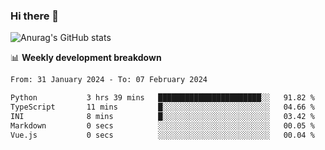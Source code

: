 ### Hi there 👋
![Anurag's GitHub stats](https://github-readme-stats.vercel.app/api?username=jami1024&show_icons=true&theme=radical)

📊 **Weekly development breakdown**
<!--START_SECTION:waka-->

```txt
From: 31 January 2024 - To: 07 February 2024

Python           3 hrs 39 mins   ███████████████████████░░   91.82 %
TypeScript       11 mins         █░░░░░░░░░░░░░░░░░░░░░░░░   04.66 %
INI              8 mins          █░░░░░░░░░░░░░░░░░░░░░░░░   03.42 %
Markdown         0 secs          ░░░░░░░░░░░░░░░░░░░░░░░░░   00.05 %
Vue.js           0 secs          ░░░░░░░░░░░░░░░░░░░░░░░░░   00.04 %
```

<!--END_SECTION:waka-->
<!--
**jami1024/jami1024** is a ✨ _special_ ✨ repository because its `README.md` (this file) appears on your GitHub profile.

Here are some ideas to get you started:

- 🔭 I’m currently working on ...
- 🌱 I’m currently learning ...
- 👯 I’m looking to collaborate on ...
- 🤔 I’m looking for help with ...
- 💬 Ask me about ...
- 📫 How to reach me: ...
- 😄 Pronouns: ...
- ⚡ Fun fact: ...
-->
